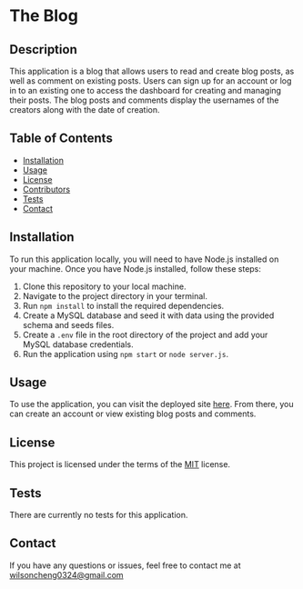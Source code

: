 # The Blog

## Description

This application is a blog that allows users to read and create blog posts, as well as comment on existing posts. Users can sign up for an account or log in to an existing one to access the dashboard for creating and managing their posts. The blog posts and comments display the usernames of the creators along with the date of creation.

## Table of Contents

- [Installation](#installation)
- [Usage](#usage)
- [License](#license)
- [Contributors](#contributors)
- [Tests](#tests)
- [Contact](#contact)

## Installation

To run this application locally, you will need to have Node.js installed on your machine. Once you have Node.js installed, follow these steps:

1. Clone this repository to your local machine.
2. Navigate to the project directory in your terminal.
3. Run `npm install` to install the required dependencies.
4. Create a MySQL database and seed it with data using the provided schema and seeds files.
5. Create a `.env` file in the root directory of the project and add your MySQL database credentials.
6. Run the application using `npm start` or `node server.js`.

## Usage

To use the application, you can visit the deployed site [here](). From there, you can create an account or view existing blog posts and comments.


## License

This project is licensed under the terms of the [MIT](https://opensource.org/licenses/MIT) license.


## Tests

There are currently no tests for this application.

## Contact

If you have any questions or issues, feel free to contact me at [wilsoncheng0324@gmail.com](mailto:wilsoncheng0324@gmail.com)

